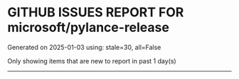 
# GITHUB ISSUES REPORT FOR microsoft/pylance-release


Generated on 2025-01-03 using: stale=30, all=False


Only showing items that are new to report in past 1 day(s)


---




















